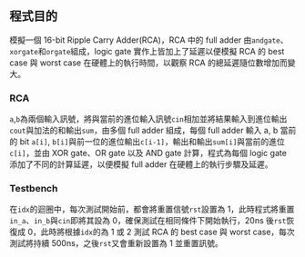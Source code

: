 ## 程式目的
模擬一個 16-bit Ripple Carry Adder(RCA)，RCA 中的 full adder 由`andgate`、`xorgate`和`orgate`組成，logic gate 實作上皆加上了延遲以便模擬 RCA 的 best case 與 worst case 在硬體上的執行時間，以觀察 RCA 的總延遲隨位數增加而變大。

### RCA
`a`,`b`為兩個輸入訊號，將與當前的進位輸入訊號`cin`相加並將結果輸入到進位輸出`cout`與加法的和輸出`sum`，由多個 full adder 組成，每個 full adder 輸入 a, b 當前的 bit `a[i]`, `b[i]`與前一位的進位輸出`c[i-1]`，輸出和輸出`sum[i]`與當前的進位`c[i]`，並由 XOR gate、OR gate 以及 AND gate 計算，程式為每個 logic gate 添加了不同的計算延遲，以便模擬 full adder 在硬體上的執行步驟及延遲。

### Testbench
在`idx`的迴圈中，每次測試開始前，都會將重置信號`rst`設置為 1，此時程式將重置`in_a`、`in_b`與`cin`即將其設為 0，確保測試在相同條件下開始執行，20ns 後`rst`恢復成 0，此時將根據`idx`的為 1 或 2 測試 RCA 的 best case 與 worst case，每次測試將持續 500ns，之後`rst`又會重新設置為 1 並重置訊號。